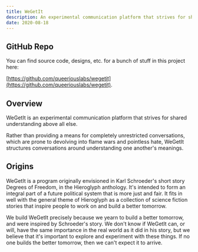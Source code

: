 ```yaml
---
title: WeGetIt
description: An experimental communication platform that strives for shared understanding above all else, based on the website in Karl Schroeder's short story Degrees of Freedom
date: 2020-08-18
---
```


## GitHub Repo

You can find source code, designs, etc. for a bunch of stuff in this project here:

[https://github.com/queeriouslabs/wegetit](https://github.com/queeriouslabs/wegetit).

## Overview

WeGetIt is an experimental communication platform that strives for shared understanding above all else.

Rather than providing a means for completely unrestricted conversations, which are prone to devolving into flame wars and pointless hate, WeGetIt structures conversations around understanding one another's meanings. 

## Origins

WeGetIt is a program originally envisioned in Karl Schroeder's short story Degrees of Freedom, in the Hieroglyph anthology. It's intended to form an integral part of a future political system that is more just and fair. It fits in well with the general theme of Hieroglyph as a collection of science fiction stories that inspire people to work on and build a better tomorrow.

We build WeGetIt precisely because we yearn to build a better tomorrow, and were inspired by Schroeder's story. We don't know if WeGetIt can, or will, have the same importance in the real world as it did in his story, but we believe that it's important to explore and experiment with these things. If no one builds the better tomorrow, then we can't expect it to arrive. 
